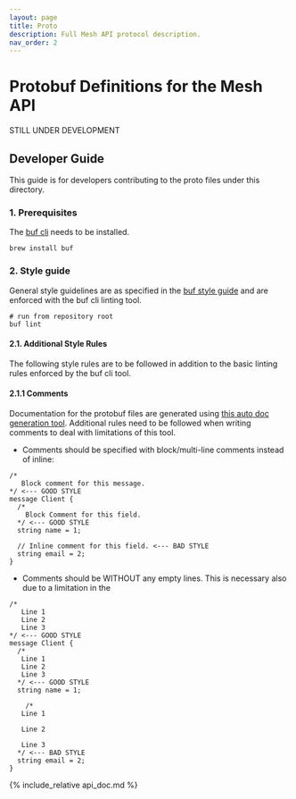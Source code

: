 ```yaml
---
layout: page
title: Proto
description: Full Mesh API protocol description.
nav_order: 2
---
```


# Protobuf Definitions for the Mesh API
STILL UNDER DEVELOPMENT

## Developer Guide
This guide is for developers contributing to the proto files under this directory.

### 1. Prerequisites
The [buf cli](https://buf.build/docs/cli/installation/) needs to be installed.
```
brew install buf
```

### 2. Style guide
General style guidelines are as specified in the [buf style guide](https://buf.build/docs/best-practices/style-guide/) and are enforced with
the buf cli linting tool.
```
# run from repository root
buf lint
```

#### 2.1. Additional Style Rules
The following style rules are to be followed in addition to the basic linting rules enforced by the buf cli tool.

#### 2.1.1 Comments
Documentation for the protobuf files are generated using [this auto doc generation tool](https://buf.build/community/pseudomuto-doc).
Additional rules need to be followed when writing comments to deal with limitations of this tool.

- Comments should be specified with block/multi-line comments instead of inline:
```
/*
   Block comment for this message.
*/ <--- GOOD STYLE
message Client {
  /*
    Block Comment for this field.
  */ <--- GOOD STYLE
  string name = 1;

  // Inline comment for this field. <--- BAD STYLE
  string email = 2;
}
```

- Comments should be WITHOUT any empty lines. This is necessary also due to a limitation in the 
```
/*
   Line 1
   Line 2
   Line 3
*/ <--- GOOD STYLE
message Client {
  /*
   Line 1
   Line 2
   Line 3
  */ <--- GOOD STYLE
  string name = 1;

    /*
   Line 1

   Line 2

   Line 3
  */ <--- BAD STYLE
  string email = 2;
}
```

{% include_relative api_doc.md %}